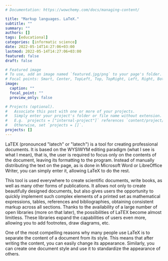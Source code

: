 ```yaml
---
# Documentation: https://wowchemy.com/docs/managing-content/

title: "Markup languages. LaTeX."
subtitle: ""
summary: ""
authors: []
tags: [educational]
categories: [informatic science]
date: 2022-05-14T14:27:06+03:00
lastmod: 2022-05-14T14:27:06+03:00
featured: false
draft: false

# Featured image
# To use, add an image named `featured.jpg/png` to your page's folder.
# Focal points: Smart, Center, TopLeft, Top, TopRight, Left, Right, BottomLeft, Bottom, BottomRight.
image:
  caption: ""
  focal_point: ""
  preview_only: false

# Projects (optional).
#   Associate this post with one or more of your projects.
#   Simply enter your project's folder or file name without extension.
#   E.g. `projects = ["internal-project"]` references `content/project/deep-learning/index.md`.
#   Otherwise, set `projects = []`.
projects: []
---
```


LaTEX (pronounced "latech" or "latech") is a tool for creating professional documents. It is based on the WYSIWYM editing paradigm (what I see is what I mean), that is, the user is required to focus only on the contents of the document, leaving its formatting to the program. Instead of manually distributing the text on the page, as is done in Microsoft Word or LibreOffice Writer, you can simply enter it, allowing LaTeX to do the rest.

This tool is used everywhere to create scientific documents, write books, as well as many other forms of publications. It allows not only to create beautifully designed documents, but also gives users the opportunity to quickly implement such complex elements of a printed set as mathematical expressions, tables, references and bibliographies, obtaining consistent markup across all sections.
Thanks to the availability of a large number of open libraries (more on that later), the possibilities of LaTEX become almost limitless. These libraries expand the capabilities of users even more, allowing you to add footnotes, draw diagrams, etc.

One of the most compelling reasons why many people use LaTeX is to separate the content of a document from its style. This means that after writing the content, you can easily change its appearance. Similarly, you can create one document style and use it to standardize the appearance of others.

